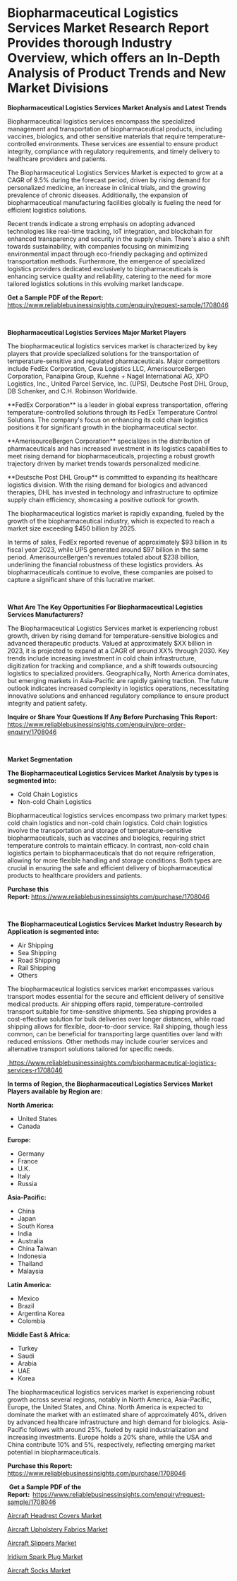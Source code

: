 <p><h1>Biopharmaceutical Logistics Services Market Research Report Provides thorough Industry Overview, which offers an In-Depth Analysis of Product Trends and New Market Divisions</h1></p><p><strong>Biopharmaceutical Logistics Services Market Analysis and Latest Trends</strong></p>
<p><p>Biopharmaceutical logistics services encompass the specialized management and transportation of biopharmaceutical products, including vaccines, biologics, and other sensitive materials that require temperature-controlled environments. These services are essential to ensure product integrity, compliance with regulatory requirements, and timely delivery to healthcare providers and patients. </p><p>The Biopharmaceutical Logistics Services Market is expected to grow at a CAGR of 9.5% during the forecast period, driven by rising demand for personalized medicine, an increase in clinical trials, and the growing prevalence of chronic diseases. Additionally, the expansion of biopharmaceutical manufacturing facilities globally is fueling the need for efficient logistics solutions. </p><p>Recent trends indicate a strong emphasis on adopting advanced technologies like real-time tracking, IoT integration, and blockchain for enhanced transparency and security in the supply chain. There's also a shift towards sustainability, with companies focusing on minimizing environmental impact through eco-friendly packaging and optimized transportation methods. Furthermore, the emergence of specialized logistics providers dedicated exclusively to biopharmaceuticals is enhancing service quality and reliability, catering to the need for more tailored logistics solutions in this evolving market landscape.</p></p>
<p><strong>Get a Sample PDF of the Report:&nbsp;</strong> <a href="https://www.reliablebusinessinsights.com/enquiry/request-sample/1708046?utm_campaign=97&utm_medium=2&utm_source=Github&utm_content=ia&utm_term=18122024&utm_id=biopharmaceutical-logistics-services">https://www.reliablebusinessinsights.com/enquiry/request-sample/1708046</a></p>
<p>&nbsp;</p>
<p><strong>Biopharmaceutical Logistics Services Major Market Players</strong></p>
<p><p>The biopharmaceutical logistics services market is characterized by key players that provide specialized solutions for the transportation of temperature-sensitive and regulated pharmaceuticals. Major competitors include FedEx Corporation, Ceva Logistics LLC, AmerisourceBergen Corporation, Panalpina Group, Kuehne + Nagel International AG, XPO Logistics, Inc., United Parcel Service, Inc. (UPS), Deutsche Post DHL Group, DB Schenker, and C.H. Robinson Worldwide.</p><p>**FedEx Corporation** is a leader in global express transportation, offering temperature-controlled solutions through its FedEx Temperature Control Solutions. The company's focus on enhancing its cold chain logistics positions it for significant growth in the biopharmaceutical sector.</p><p>**AmerisourceBergen Corporation** specializes in the distribution of pharmaceuticals and has increased investment in its logistics capabilities to meet rising demand for biopharmaceuticals, projecting a robust growth trajectory driven by market trends towards personalized medicine.</p><p>**Deutsche Post DHL Group** is committed to expanding its healthcare logistics division. With the rising demand for biologics and advanced therapies, DHL has invested in technology and infrastructure to optimize supply chain efficiency, showcasing a positive outlook for growth.</p><p>The biopharmaceutical logistics market is rapidly expanding, fueled by the growth of the biopharmaceutical industry, which is expected to reach a market size exceeding $450 billion by 2025.</p><p>In terms of sales, FedEx reported revenue of approximately $93 billion in its fiscal year 2023, while UPS generated around $97 billion in the same period. AmerisourceBergen's revenues totaled about $238 billion, underlining the financial robustness of these logistics providers. As biopharmaceuticals continue to evolve, these companies are poised to capture a significant share of this lucrative market.</p></p>
<p>&nbsp;</p>
<p><strong>What Are The Key Opportunities For Biopharmaceutical Logistics Services Manufacturers?</strong></p>
<p><p>The Biopharmaceutical Logistics Services market is experiencing robust growth, driven by rising demand for temperature-sensitive biologics and advanced therapeutic products. Valued at approximately $XX billion in 2023, it is projected to expand at a CAGR of around XX% through 2030. Key trends include increasing investment in cold chain infrastructure, digitization for tracking and compliance, and a shift towards outsourcing logistics to specialized providers. Geographically, North America dominates, but emerging markets in Asia-Pacific are rapidly gaining traction. The future outlook indicates increased complexity in logistics operations, necessitating innovative solutions and enhanced regulatory compliance to ensure product integrity and patient safety.</p></p>
<p><strong>Inquire or Share Your Questions If Any Before Purchasing This Report:</strong> <a href="https://www.reliablebusinessinsights.com/enquiry/pre-order-enquiry/1708046?utm_campaign=97&utm_medium=2&utm_source=Github&utm_content=ia&utm_term=18122024&utm_id=biopharmaceutical-logistics-services">https://www.reliablebusinessinsights.com/enquiry/pre-order-enquiry/1708046</a></p>
<p>&nbsp;</p>
<p><strong>Market Segmentation</strong></p>
<p><strong>The Biopharmaceutical Logistics Services Market Analysis by types is segmented into:</strong></p>
<p><ul><li>Cold Chain Logistics</li><li>Non-cold Chain Logistics</li></ul></p>
<p><p>Biopharmaceutical logistics services encompass two primary market types: cold chain logistics and non-cold chain logistics. Cold chain logistics involve the transportation and storage of temperature-sensitive biopharmaceuticals, such as vaccines and biologics, requiring strict temperature controls to maintain efficacy. In contrast, non-cold chain logistics pertain to biopharmaceuticals that do not require refrigeration, allowing for more flexible handling and storage conditions. Both types are crucial in ensuring the safe and efficient delivery of biopharmaceutical products to healthcare providers and patients.</p></p>
<p><strong>Purchase this Report:&nbsp;</strong><a href="https://www.reliablebusinessinsights.com/purchase/1708046?utm_campaign=97&utm_medium=2&utm_source=Github&utm_content=ia&utm_term=18122024&utm_id=biopharmaceutical-logistics-services">https://www.reliablebusinessinsights.com/purchase/1708046</a></p>
<p>&nbsp;</p>
<p><strong>The Biopharmaceutical Logistics Services Market Industry Research by Application is segmented into:</strong></p>
<p><ul><li>Air Shipping</li><li>Sea Shipping</li><li>Road Shipping</li><li>Rail Shipping</li><li>Others</li></ul></p>
<p><p>The biopharmaceutical logistics services market encompasses various transport modes essential for the secure and efficient delivery of sensitive medical products. Air shipping offers rapid, temperature-controlled transport suitable for time-sensitive shipments. Sea shipping provides a cost-effective solution for bulk deliveries over longer distances, while road shipping allows for flexible, door-to-door service. Rail shipping, though less common, can be beneficial for transporting large quantities over land with reduced emissions. Other methods may include courier services and alternative transport solutions tailored for specific needs.</p></p>
<p><a href="https://www.reliablebusinessinsights.com/biopharmaceutical-logistics-services-r1708046?utm_campaign=97&utm_medium=2&utm_source=Github&utm_content=ia&utm_term=18122024&utm_id=biopharmaceutical-logistics-services">&nbsp;https://www.reliablebusinessinsights.com/biopharmaceutical-logistics-services-r1708046</a></p>
<p><strong>In terms of Region, the Biopharmaceutical Logistics Services Market Players available by Region are:</strong></p>
<p>
    <p> <strong> North America: </strong>
        <ul>
            <li>United States</li>
            <li>Canada</li>
        </ul>
        </p> 
    <p> <strong> Europe: </strong>
        <ul>
            <li>Germany</li>
            <li>France</li>
            <li>U.K.</li>
            <li>Italy</li>
            <li>Russia</li>
        </ul>
        </p> 
    <p> <strong> Asia-Pacific: </strong>
        <ul>
            <li>China</li>
            <li>Japan</li>
            <li>South Korea</li>
            <li>India</li>
            <li>Australia</li>
            <li>China Taiwan</li>
            <li>Indonesia</li>
            <li>Thailand</li>
            <li>Malaysia</li>
        </ul>
        </p> 
    <p> <strong> Latin America: </strong>
        <ul>
            <li>Mexico</li>
            <li>Brazil</li>
            <li>Argentina Korea</li>
            <li>Colombia</li>
        </ul>
        </p> 
    <p> <strong> Middle East & Africa: </strong>
        <ul>
            <li>Turkey</li>
            <li>Saudi</li>
            <li>Arabia</li>
            <li>UAE</li>
            <li>Korea</li>
        </ul>
    </p>
    </p>
<p><p>The biopharmaceutical logistics services market is experiencing robust growth across several regions, notably in North America, Asia-Pacific, Europe, the United States, and China. North America is expected to dominate the market with an estimated share of approximately 40%, driven by advanced healthcare infrastructure and high demand for biologics. Asia-Pacific follows with around 25%, fueled by rapid industrialization and increasing investments. Europe holds a 20% share, while the USA and China contribute 10% and 5%, respectively, reflecting emerging market potential in biopharmaceuticals.</p></p>
<p><strong>Purchase this Report: </strong><a href="https://www.reliablebusinessinsights.com/purchase/1708046?utm_campaign=97&utm_medium=2&utm_source=Github&utm_content=ia&utm_term=18122024&utm_id=biopharmaceutical-logistics-services">https://www.reliablebusinessinsights.com/purchase/1708046</a></p>
<p>&nbsp;<strong>Get a Sample PDF of the Report:&nbsp;&nbsp;</strong><a href="https://www.reliablebusinessinsights.com/enquiry/request-sample/1708046?utm_campaign=97&utm_medium=2&utm_source=Github&utm_content=ia&utm_term=18122024&utm_id=biopharmaceutical-logistics-services">https://www.reliablebusinessinsights.com/enquiry/request-sample/1708046</a></p>
<p><strong></strong></p>
<p><p><a href="https://www.linkedin.com/pulse/aircraft-headrest-covers-market-global-share-ranking-overall-ngp3f?utm_campaign=97&utm_medium=2&utm_source=Github&utm_content=ia&utm_term=18122024&utm_id=biopharmaceutical-logistics-services">Aircraft Headrest Covers Market</a></p><p><a href="https://www.linkedin.com/pulse/fore-clarion-insight-j6xzf?utm_campaign=97&utm_medium=2&utm_source=Github&utm_content=ia&utm_term=18122024&utm_id=biopharmaceutical-logistics-services">Aircraft Upholstery Fabrics Market</a></p><p><a href="https://www.linkedin.com/pulse/projected-cagr-96-report-aircraft-slippers-market-analysis-apyec?utm_campaign=97&utm_medium=2&utm_source=Github&utm_content=ia&utm_term=18122024&utm_id=biopharmaceutical-logistics-services">Aircraft Slippers Market</a></p><p><a href="https://github.com/stephaniwo144/Market-Research-Report-List-1/blob/main/iridium-spark-plug-market.md?utm_campaign=97&utm_medium=2&utm_source=Github&utm_content=ia&utm_term=18122024&utm_id=biopharmaceutical-logistics-services">Iridium Spark Plug Market</a></p><p><a href="https://www.linkedin.com/pulse/comprehensive-analysis-aircraft-socks-market-20242031-pyv6c?utm_campaign=97&utm_medium=2&utm_source=Github&utm_content=ia&utm_term=18122024&utm_id=biopharmaceutical-logistics-services">Aircraft Socks Market</a></p></p>